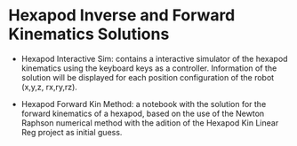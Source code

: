 # Hexapod Inverse and Forward Kinematics Solutions

* Hexapod Interactive Sim: contains a interactive simulator of the hexapod kinematics using the keyboard keys as a controller. Information
of the solution will be displayed for each position configuration of the robot (x,y,z, rx,ry,rz).

* Hexapod Forward Kin Method: a notebook with the solution for the forward kinematics of a hexapod, based on the use of the Newton Raphson numerical method with the adition of the Hexapod Kin Linear Reg project as initial guess.